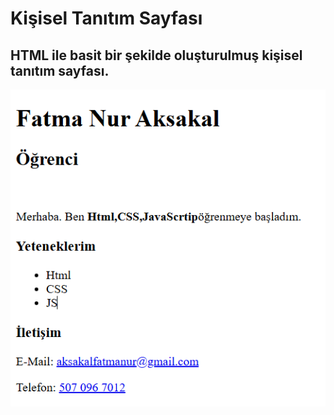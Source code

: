 # Kişisel Tanıtım Sayfası
HTML ile basit bir şekilde oluşturulmuş kişisel tanıtım sayfası.
---

![alt text](../imgs/kts.png)
